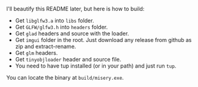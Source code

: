 I'll beautify this README later, but here is how to build: 
- Get `libglfw3.a` into `libs` folder. 
- Get `GLFW/glfw3.h` into `headers` folder. 
- Get `glad` headers and source with the loader. 
- Get `imgui` folder in the root. Just download any release from github as zip and extract-rename. 
- Get `glm` headers. 
- Get `tinyobjloader` header and source file. 
- You need to have tup installed (or in your path) and just run `tup`. 

You can locate the binary at `build/misery.exe`.
